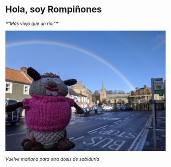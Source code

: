 # Hola, soy Rompiñones

<!--STARTS_HERE_QUOTE_README-->
<i>❝"Más viejo que un río."❞</i>
<!--ENDS_HERE_QUOTE_README-->

<!--START_SECTION:update_image-->
![alt text](https://raw.githubusercontent.com/focaalvarez/rompinones/main/.github/images/IMG_20220220_094224.jpg?raw=true)
<!--END_SECTION:update_image-->

*Vuelve mañana para otra dosis de sabiduría*
